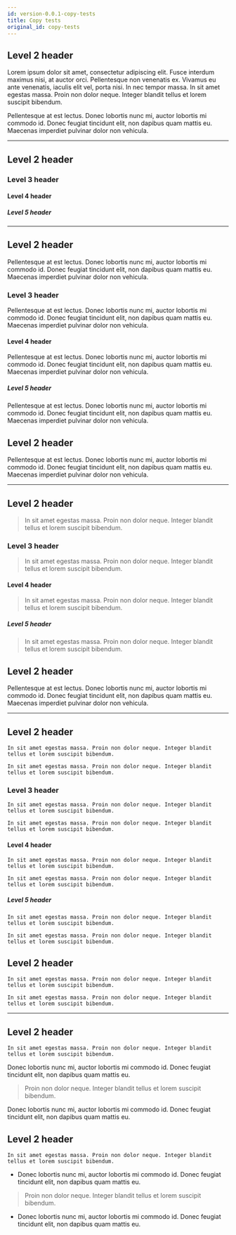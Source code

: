 ```yaml
---
id: version-0.0.1-copy-tests
title: Copy tests
original_id: copy-tests
---
```


## Level 2 header

Lorem ipsum dolor sit amet, consectetur adipiscing elit. Fusce interdum maximus nisi, at auctor orci. Pellentesque non venenatis ex. Vivamus eu ante venenatis, iaculis elit vel, porta nisi. In nec tempor massa. In sit amet egestas massa. Proin non dolor neque. Integer blandit tellus et lorem suscipit bibendum.

Pellentesque at est lectus. Donec lobortis nunc mi, auctor lobortis mi commodo id. Donec feugiat tincidunt elit, non dapibus quam mattis eu. Maecenas imperdiet pulvinar dolor non vehicula.

- - -

## Level 2 header

### Level 3 header

#### Level 4 header

##### Level 5 header

- - -

## Level 2 header

Pellentesque at est lectus. Donec lobortis nunc mi, auctor lobortis mi commodo id. Donec feugiat tincidunt elit, non dapibus quam mattis eu. Maecenas imperdiet pulvinar dolor non vehicula.

### Level 3 header

Pellentesque at est lectus. Donec lobortis nunc mi, auctor lobortis mi commodo id. Donec feugiat tincidunt elit, non dapibus quam mattis eu. Maecenas imperdiet pulvinar dolor non vehicula.

#### Level 4 header

Pellentesque at est lectus. Donec lobortis nunc mi, auctor lobortis mi commodo id. Donec feugiat tincidunt elit, non dapibus quam mattis eu. Maecenas imperdiet pulvinar dolor non vehicula.

##### Level 5 header

Pellentesque at est lectus. Donec lobortis nunc mi, auctor lobortis mi commodo id. Donec feugiat tincidunt elit, non dapibus quam mattis eu. Maecenas imperdiet pulvinar dolor non vehicula.

## Level 2 header

Pellentesque at est lectus. Donec lobortis nunc mi, auctor lobortis mi commodo id. Donec feugiat tincidunt elit, non dapibus quam mattis eu. Maecenas imperdiet pulvinar dolor non vehicula.

- - -

## Level 2 header

> In sit amet egestas massa. Proin non dolor neque. Integer blandit tellus et lorem suscipit bibendum.

### Level 3 header

> In sit amet egestas massa. Proin non dolor neque. Integer blandit tellus et lorem suscipit bibendum.

#### Level 4 header

> In sit amet egestas massa. Proin non dolor neque. Integer blandit tellus et lorem suscipit bibendum.

##### Level 5 header

> In sit amet egestas massa. Proin non dolor neque. Integer blandit tellus et lorem suscipit bibendum.

## Level 2 header

Pellentesque at est lectus. Donec lobortis nunc mi, auctor lobortis mi commodo id. Donec feugiat tincidunt elit, non dapibus quam mattis eu. Maecenas imperdiet pulvinar dolor non vehicula.

- - -

## Level 2 header

```
In sit amet egestas massa. Proin non dolor neque. Integer blandit tellus et lorem suscipit bibendum.
```

```
In sit amet egestas massa. Proin non dolor neque. Integer blandit tellus et lorem suscipit bibendum.
```

### Level 3 header

```
In sit amet egestas massa. Proin non dolor neque. Integer blandit tellus et lorem suscipit bibendum.
```

```
In sit amet egestas massa. Proin non dolor neque. Integer blandit tellus et lorem suscipit bibendum.
```

#### Level 4 header

```
In sit amet egestas massa. Proin non dolor neque. Integer blandit tellus et lorem suscipit bibendum.
```

```
In sit amet egestas massa. Proin non dolor neque. Integer blandit tellus et lorem suscipit bibendum.
```

##### Level 5 header

```
In sit amet egestas massa. Proin non dolor neque. Integer blandit tellus et lorem suscipit bibendum.
```

```
In sit amet egestas massa. Proin non dolor neque. Integer blandit tellus et lorem suscipit bibendum.
```

## Level 2 header

```
In sit amet egestas massa. Proin non dolor neque. Integer blandit tellus et lorem suscipit bibendum.
```

```
In sit amet egestas massa. Proin non dolor neque. Integer blandit tellus et lorem suscipit bibendum.
```

- - -

## Level 2 header

```
In sit amet egestas massa. Proin non dolor neque. Integer blandit tellus et lorem suscipit bibendum.
```

Donec lobortis nunc mi, auctor lobortis mi commodo id. Donec feugiat tincidunt elit, non dapibus quam mattis eu.

> Proin non dolor neque. Integer blandit tellus et lorem suscipit bibendum.

Donec lobortis nunc mi, auctor lobortis mi commodo id. Donec feugiat tincidunt elit, non dapibus quam mattis eu.

## Level 2 header

```
In sit amet egestas massa. Proin non dolor neque. Integer blandit tellus et lorem suscipit bibendum.
```

* Donec lobortis nunc mi, auctor lobortis mi commodo id. Donec feugiat tincidunt elit, non dapibus quam mattis eu.

> Proin non dolor neque. Integer blandit tellus et lorem suscipit bibendum.

* Donec lobortis nunc mi, auctor lobortis mi commodo id. Donec feugiat tincidunt elit, non dapibus quam mattis eu.